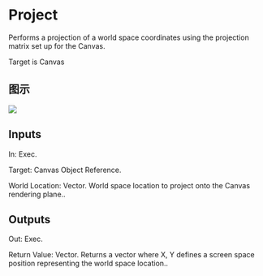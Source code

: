 # Project

Performs a projection of a world space coordinates using the projection matrix set up for the Canvas.

Target is Canvas

## 图示

![]($-20221218-18144952.png)

## Inputs

In: Exec.

Target: Canvas Object Reference.

World Location: Vector. World space location to project onto the Canvas rendering plane..  

## Outputs

Out: Exec.

Return Value: Vector. Returns a vector where X, Y defines a screen space position representing the world space location..

